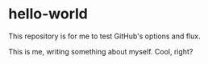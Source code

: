 # hello-world
This repository is for me to test GitHub's options and flux.

This is me, writing something about myself. Cool, right?
